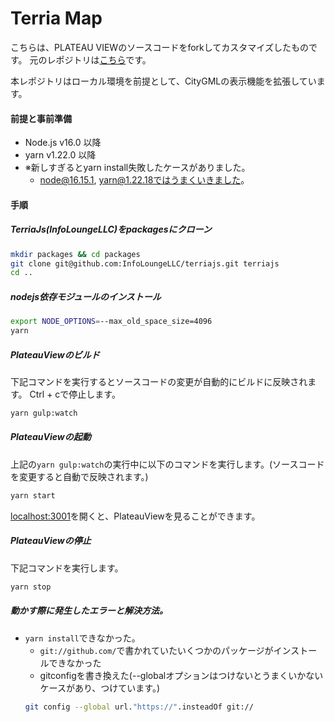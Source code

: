 # Terria Map
こちらは、PLATEAU VIEWのソースコードをforkしてカスタマイズしたものです。
元のレポジトリは[こちら](https://github.com/Project-PLATEAU/PLATEAU-VIEW)です。

本レポジトリはローカル環境を前提として、CityGMLの表示機能を拡張しています。
#### 前提と事前準備
- Node.js v16.0 以降
- yarn v1.22.0 以降
- ※新しすぎるとyarn install失敗したケースがありました。
  - node@16.15.1, yarn@1.22.18ではうまくいきました。
#### 手順
##### TerriaJs(InfoLoungeLLC)をpackagesにクローン

```bash
mkdir packages && cd packages
git clone git@github.com:InfoLoungeLLC/terriajs.git terriajs
cd ..
```

#####  nodejs依存モジュールのインストール

```bash
export NODE_OPTIONS=--max_old_space_size=4096
yarn
```

##### PlateauViewのビルド

下記コマンドを実行するとソースコードの変更が自動的にビルドに反映されます。
Ctrl + cで停止します。

```bash
yarn gulp:watch
```

##### PlateauViewの起動

上記の`yarn gulp:watch`の実行中に以下のコマンドを実行します。(ソースコードを変更すると自動で反映されます。)

```bash
yarn start
```

[localhost:3001](http://localhost:3001)を開くと、PlateauViewを見ることができます。

##### PlateauViewの停止

下記コマンドを実行します。

```bash
yarn stop
```

##### 動かす際に発生したエラーと解決方法。
- `yarn install`できなかった。
  -  `git://github.com/`で書かれていたいくつかのパッケージがインストールできなかった
    - gitconfigを書き換えた(--globalオプションはつけないとうまくいかないケースがあり、つけています。)
    ```bash
    git config --global url."https://".insteadOf git://
    ```
